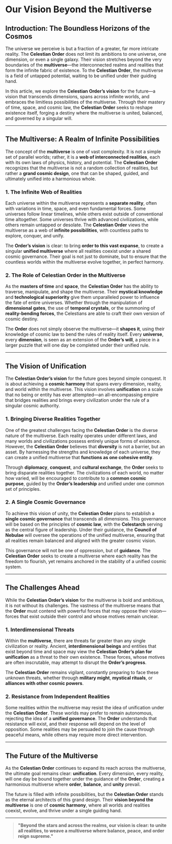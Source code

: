 # Our Vision Beyond the Multiverse

## Introduction: The Boundless Horizons of the Cosmos

The universe we perceive is but a fraction of a greater, far more intricate reality. The **Celestian Order** does not limit its ambitions to one universe, one dimension, or even a single galaxy. Their vision stretches beyond the very boundaries of the **multiverse**—the interconnected realms and realities that form the infinite fabric of existence. To the **Celestian Order**, the multiverse is a field of untapped potential, waiting to be unified under their guiding hand.

In this article, we explore the **Celestian Order’s vision** for the future—a vision that transcends dimensions, spans across infinite worlds, and embraces the limitless possibilities of the multiverse. Through their mastery of time, space, and cosmic law, the **Celestian Order** seeks to reshape existence itself, forging a destiny where the multiverse is united, balanced, and governed by a singular will.

---

## The Multiverse: A Realm of Infinite Possibilities

The concept of the **multiverse** is one of vast complexity. It is not a simple set of parallel worlds; rather, it is a **web of interconnected realities**, each with its own laws of physics, history, and potential. The **Celestian Order** recognizes that the multiverse is not a random collection of realities, but rather a **grand cosmic design**, one that can be shaped, guided, and ultimately unified into a harmonious whole.

### 1. **The Infinite Web of Realities**

Each universe within the multiverse represents a **separate reality**, often with variations in time, space, and even fundamental forces. Some universes follow linear timelines, while others exist outside of conventional time altogether. Some universes thrive with advanced civilizations, while others remain untapped or desolate. The **Celestian Order** views the multiverse as a web of **infinite possibilities**, with countless paths to explore, conquer, and unify.

The **Order’s vision** is clear: to bring **order to this vast expanse**, to create a singular **unified multiverse** where all realities coexist under a shared cosmic governance. Their goal is not just to dominate, but to ensure that the countless worlds within the multiverse evolve together, in perfect harmony.

### 2. **The Role of Celestian Order in the Multiverse**

As the **masters of time** and **space**, the **Celestian Order** has the ability to traverse, manipulate, and shape the multiverse. Their **mystical knowledge** and **technological superiority** give them unparalleled power to influence the fate of entire universes. Whether through the manipulation of **dimensional gates**, the use of **temporal crystals**, or the summoning of **reality-bending forces**, the Celestians are able to craft their own version of cosmic destiny.

The **Order** does not simply observe the multiverse—it **shapes it**, using their knowledge of cosmic law to bend the rules of reality itself. Every **universe**, every **dimension**, is seen as an extension of the **Order’s will**, a piece in a larger puzzle that will one day be completed under their unified rule.

---

## The Vision of Unification

The **Celestian Order’s vision** for the future goes beyond simple conquest. It is about achieving a **cosmic harmony** that spans every dimension, reality, and world within the multiverse. This vision involves **unification** on a scale that no being or entity has ever attempted—an all-encompassing empire that bridges realities and brings every civilization under the rule of a singular cosmic authority.

### 1. **Bringing Diverse Realities Together**

One of the greatest challenges facing the **Celestian Order** is the diverse nature of the multiverse. Each reality operates under different laws, and many worlds and civilizations possess entirely unique forms of existence. However, the **Celestian Order** believes that **diversity** is not a barrier, but an asset. By harnessing the strengths and knowledge of each universe, they can create a unified multiverse that **functions as one cohesive entity**.

Through **diplomacy**, **conquest**, and **cultural exchange**, the **Order** seeks to bring disparate realities together. The civilizations of each world, no matter how varied, will be encouraged to contribute to a **common cosmic purpose**, guided by the **Order’s leadership** and unified under one common set of principles.

### 2. **A Single Cosmic Governance**

To achieve this vision of unity, the **Celestian Order** plans to establish a **single cosmic governance** that transcends all dimensions. This governance will be based on the principles of **cosmic law**, with the **Celestarch** serving as the central figure of leadership. Under their guidance, the **Council of Nebulae** will oversee the operations of the unified multiverse, ensuring that all realities remain balanced and aligned with the greater cosmic vision.

This governance will not be one of oppression, but of **guidance**. The **Celestian Order** seeks to create a multiverse where each reality has the freedom to flourish, yet remains anchored in the stability of a unified cosmic system.

---

## The Challenges Ahead

While the **Celestian Order’s vision** for the multiverse is bold and ambitious, it is not without its challenges. The vastness of the multiverse means that the **Order** must contend with powerful forces that may oppose their vision—forces that exist outside their control and whose motives remain unclear.

### 1. **Interdimensional Threats**

Within the **multiverse**, there are threats far greater than any single civilization or reality. Ancient, **interdimensional beings** and entities that exist beyond time and space may view the **Celestian Order’s plan for unification** as a threat to their own existence. These forces, whose motives are often inscrutable, may attempt to disrupt the **Order’s progress**.

The **Celestian Order** remains vigilant, constantly preparing to face these unknown threats, whether through **military might**, **mystical rituals**, or **alliances with other cosmic powers**.

### 2. **Resistance from Independent Realities**

Some realities within the multiverse may resist the idea of unification under the **Celestian Order**. These worlds may prefer to remain autonomous, rejecting the idea of a **unified governance**. The **Order** understands that resistance will exist, and their response will depend on the level of opposition. Some realities may be persuaded to join the cause through peaceful means, while others may require more direct intervention.

---

## The Future of the Multiverse

As the **Celestian Order** continues to expand its reach across the multiverse, the ultimate goal remains clear: **unification**. Every dimension, every reality, will one day be bound together under the guidance of the **Order**, creating a harmonious multiverse where **order**, **balance**, and **unity** prevail.

The future is filled with infinite possibilities, but the **Celestian Order** stands as the eternal architects of this grand design. Their **vision beyond the multiverse** is one of **cosmic harmony**, where all worlds and realities coexist, evolve, and thrive under a single guiding hand.

---

> **"Beyond the stars and across the realms, our vision is clear: to unite all realities, to weave a multiverse where balance, peace, and order reign supreme."**
